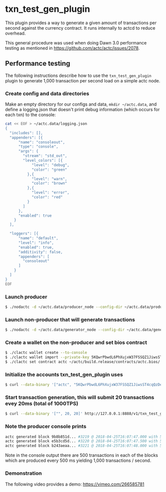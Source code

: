 # txn\_test\_gen\_plugin

This plugin provides a way to generate a given amount of transactions per second against the currency contract. It runs internally to actcd to reduce overhead.

This general procedure was used when doing Dawn 3.0 performance testing as mentioned in https://github.com/actc/actc/issues/2078.

## Performance testing

The following instructions describe how to use the `txn_test_gen_plugin` plugin to generate 1,000 transaction per second load on a simple actc node.

### Create config and data directories
Make an empty directory for our configs and data, `mkdir ~/actc.data`, and define a logging.json that doesn't print debug information (which occurs for each txn) to the console:
```bash
cat << EOF > ~/actc.data/logging.json
{
  "includes": [],
  "appenders": [{
      "name": "consoleout",
      "type": "console",
      "args": {
        "stream": "std_out",
        "level_colors": [{
            "level": "debug",
            "color": "green"
          },{
            "level": "warn",
            "color": "brown"
          },{
            "level": "error",
            "color": "red"
          }
        ]
      },
      "enabled": true
    }
  ],

  "loggers": [{
      "name": "default",
      "level": "info",
      "enabled": true,
      "additivity": false,
      "appenders": [
        "consoleout"
      ]
    }
  ]
}
EOF
```

### Launch producer
```bash
$ ./nodactc -d ~/actc.data/producer_node --config-dir ~/actc.data/producer_node -l ~/actc.data/logging.json --http-server-address "" -p actc -e
```

### Launch non-producer that will generate transactions
```bash
$ ./nodactc -d ~/actc.data/generator_node --config-dir ~/actc.data/generator_node -l ~/actc.data/logging.json --plugin actc::txn_test_gen_plugin --plugin actc::chain_api_plugin --p2p-peer-address localhost:9876 --p2p-listen-endpoint localhost:5555
```

### Create a wallet on the non-producer and set bios contract
```bash
$ ./clactc wallet create --to-console
$ ./clactc wallet import --private-key 5KQwrPbwdL6PhXujxW37FSSQZ1JiwsST4cqQzDeyXtP79zkvFD3
$ ./clactc set contract actc ~/actc/build.release/contracts/actc.bios/
```

### Initialize the accounts txn_test_gen_plugin uses
```bash
$ curl --data-binary '["actc", "5KQwrPbwdL6PhXujxW37FSSQZ1JiwsST4cqQzDeyXtP79zkvFD3"]' http://127.0.0.1:8888/v1/txn_test_gen/create_test_accounts
```

### Start transaction generation, this will submit 20 transactions evey 20ms (total of 1000TPS)
```bash
$ curl --data-binary '["", 20, 20]' http://127.0.0.1:8888/v1/txn_test_gen/start_generation
```

### Note the producer console prints
```bash
actc generated block 9b8b851d... #3219 @ 2018-04-25T16:07:47.000 with 500 trxs, lib: 3218
actc generated block e5b3cd5d... #3220 @ 2018-04-25T16:07:47.500 with 500 trxs, lib: 3219
actc generated block b243aeaa... #3221 @ 2018-04-25T16:07:48.000 with 500 trxs, lib: 3220
```

Note in the console output there are 500 transactions in each of the blocks which are produced every 500 ms yielding 1,000 transactions / second.

### Demonstration
The following video provides a demo: https://vimeo.com/266585781

